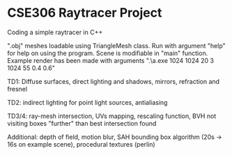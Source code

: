 # CSE306 Raytracer Project
 Coding a simple raytracer in C++

".obj" meshes loadable using TriangleMesh class. Run with argument "help" for help on using the program.
Scene is modifiable in "main" function. Example render has been made with arguments ".\a.exe 1024 1024 20 3 1024 55 0.4 0.6"

TD1: Diffuse surfaces, direct lighting and shadows, mirrors, refraction and fresnel

TD2: indirect lighting for point light sources, antialiasing

TD3/4: ray-mesh intersection, UVs mapping, rescaling function, BVH not visiting boxes "further" than best intersection found

Additional: depth of field, motion blur, SAH bounding box algorithm (20s -> 16s on example scene), procedural textures (perlin)

